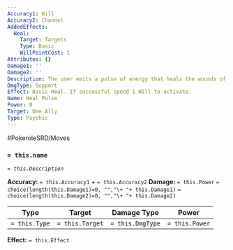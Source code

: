```yaml
---
Accuracy1: Will
Accuracy2: Channel
AddedEffects:
  Heal:
    Target: Targets
    Type: Basic
    WillPointCost: 1
Attributes: {}
Damage1: ''
Damage2: ''
Description: The user emits a pulse of energy that heals the wounds of its allies.
DmgType: Support
Effect: Basic Heal. If successful spend 1 Will to activate.
Name: Heal Pulse
Power: 0
Target: One Ally
Type: Psychic
---
```


#PokeroleSRD/Moves

### `= this.name` 
*`= this.Description`*

**Accuracy:** `= this.Accuracy1` + `= this.Accuracy2`
**Damage:** `= this.Power` `= choice(length(this.Damage1)=0, "","\+ "+ this.Damage1)` `= choice(length(this.Damage2)=0, "","\+ "+ this.Damage2)`

| Type          | Target          | Damage Type          | Power          |
| ------------- | --------------- | ---------------- | -------------- |
| `= this.Type` | `= this.Target` | `= this.DmgType` | `= this.Power` | 

**Effect:** `= this.Effect`
